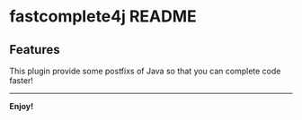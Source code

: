 # fastcomplete4j README

## Features

This plugin provide some postfixs of Java so that you can complete code faster!

---

**Enjoy!**
